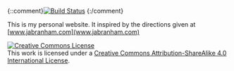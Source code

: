 {::comment}[![Build Status](https://travis-ci.org/jabranham/jabranham.github.io.svg?branch=master)](https://travis-ci.org/jabranham/jabranham.github.io)
{:/comment}

This is my personal website. It inspired by the directions given at
[www.jabranham.com](www.jabranham.com)

<a rel="license" href="http://creativecommons.org/licenses/by-sa/4.0/"><img alt="Creative Commons License" style="border-width:0" src="https://i.creativecommons.org/l/by-sa/4.0/80x15.png" /></a><br />This work is licensed under a <a rel="license" href="http://creativecommons.org/licenses/by-sa/4.0/">Creative Commons Attribution-ShareAlike 4.0 International License</a>.
